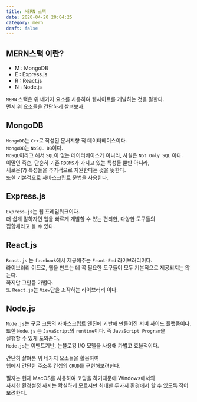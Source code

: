 ```yaml
---
title: MERN 스택
date: 2020-04-20 20:04:25
category: mern
draft: false
---
```


## MERN스택 이란? ##
- M : MongoDB
- E : Express.js   
- R : React.js   
- N : Node.js   

`MERN` 스택은 위 네가지 요소를 사용하여 웹사이트를 개발하는 것을 말한다.   
먼저 위 요소들을 간단하게 살펴보자.


## MongoDB ##
`MongoDB`는 `C++`로 작성된 문서지향 적 데이터베이스이다.   
`MongoDB`는 `NoSQL DB`이다.   
`NoSQL`이라고 해서 `SQL`이 없는 데이터베이스가 아니라, 
사실은 `Not Only SQL` 이다.   
이말인 즉슨, 단순히 기존 `RDBMS`가 가지고 있는 특성들 뿐만 아니라,   
새로운(?) 특성들을 추가적으로 지원한다는 것을 뜻한다.   
또한 기본적으로 자바스크립트 문법을 사용한다.


## Express.js ##
`Express.js`는 웹 프레임워크이다.   
더 쉽게 말하자면 웹을 빠르게 개발할 수 있는 편리한, 다양한 도구들의   
집합체라고 볼 수 있다.


## React.js ##
`React.js` 는 `facebook`에서 제공해주는 `Front-End` 라이브러리이다.   
라이브러리 이므로, 웹을 만드는 데 꼭 필요한 도구들이 모두 기본적으로 제공되지는 않는다.   
하지만 그만큼 가볍다.   
또 `React.js`는 `View`단을 조작하는 라이브러리 이다.

## Node.js ##
`Node.js`는 구글 크롬의 자바스크립트 엔진에 기반해 만들어진 서버 사이드 플랫폼이다.   
또한 `Node.js` 는 `JavaScript`의 `runtime`이다. 즉 `JavaScript Program`을    
실행할 수 있게 도와준다.      
`Node.js`는 이벤트기반, 논블로킹 I/O 모델을 사용해 가볍고 효율적이다.


간단히 살펴본 위 네가지 요소들을 활용하여   
웹에서 간단한 주소록 컨셉의 `CRUD`를 구현해보려한다.   



필자는 현재 MacOS를 사용하여 코딩을 하기때문에 Windows에서의   
자세한 환경설정 까지는 확실하게 모르지만 최대한 두가지 환경에서 할 수 있도록 적어보려한다.


